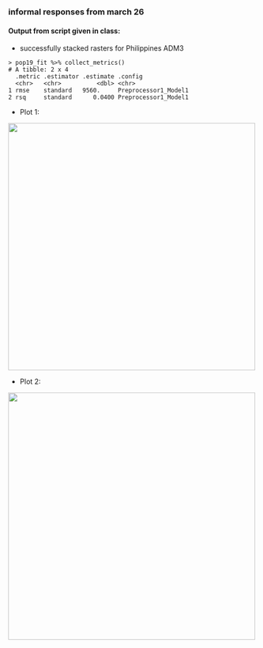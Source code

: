 ### informal responses from march 26

#### Output from script given in class:

- successfully stacked rasters for Philippines ADM3

```
> pop19_fit %>% collect_metrics()
# A tibble: 2 x 4
  .metric .estimator .estimate .config             
  <chr>   <chr>          <dbl> <chr>               
1 rmse    standard   9560.     Preprocessor1_Model1
2 rsq     standard      0.0400 Preprocessor1_Model1
```

- Plot 1:

<img src="https://user-images.githubusercontent.com/54942759/112863041-6cc71000-9084-11eb-8d9a-50fcb10c035c.png" width = 500/>

- Plot 2:

<img src="https://user-images.githubusercontent.com/54942759/112861630-f675de00-9082-11eb-822c-1ba89b497213.png" width = 500/>




